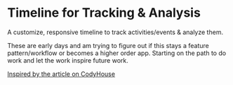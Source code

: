 Timeline for Tracking & Analysis
=========

A customize, responsive timeline to track activities/events & analyze them.

These are early days and am trying to figure out if this stays a feature pattern/workflow or becomes a higher order app. Starting on the path to do work and let the work inspire future work.

[Inspired by the article on CodyHouse](http://codyhouse.co/gem/vertical-timeline/)
